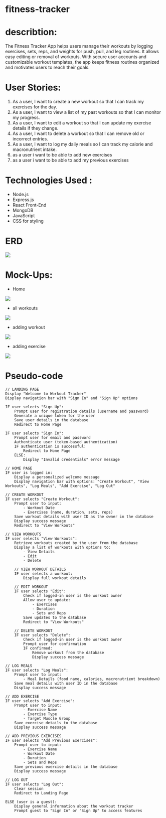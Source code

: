 # fitness-tracker

# describtion: 
The Fitness Tracker App helps users manage their workouts by logging exercises, sets, reps, and weights for push, pull, and leg routines. It allows easy editing or removal of workouts. With secure user accounts and customizable workout templates, the app keeps fitness routines organized and motivates users to reach their goals.

# User Stories: 
1.	As a user, I want to create a new workout so that I can track my exercises for the day.
2.	As a user, I want to view a list of my past workouts so that I can monitor my progress.
3.	As a user, I want to edit a workout so that I can update my exercise details if they change.
4.	As a user, I want to delete a workout so that I can remove old or incorrect entries.
5.	As a user, I want to log my daily meals so I can track my calorie and macronutrient intake.
6. as a user i want to be able to add new exercises  
7. as a user i want to be able to add my previous exercises 

# Technologies Used : 
-	Node.js
-	Express.js
-	React Front-End
-	MongoDB
-	JavaScript
-	CSS for styling


# ERD
<img src="/Planning/Final ERD.png">

# Mock-Ups:
- Home
<img src="/Planning/Home.png">

- all workouts
<img src="/Planning/all-Workout.png">

- adding workout 
<img src="/Planning/addWorkOut.png">

- adding exercise
<img src="/Planning/add-Exercise.png">

   
# Pseudo-code
```
// LANDING PAGE
Display "Welcome to Workout Tracker"
Display navigation bar with "Sign In" and "Sign Up" options

IF user selects "Sign Up":
    Prompt user for registration details (username and password)
    Generate a unique token for the user
    Save user details in the database
    Redirect to Home Page

IF user selects "Sign In":
    Prompt user for email and password
    Authenticate user (token-based authentication)
    IF authentication is successful:
        Redirect to Home Page
    ELSE:
        Display "Invalid credentials" error message

// HOME PAGE
IF user is logged in:
    Display a personalized welcome message
    Display navigation bar with options: "Create Workout", "View Workouts", "Log Meals", "Add Exercise", "Log Out"

// CREATE WORKOUT
IF user selects "Create Workout":
    Prompt user to input:
        - Workout Date
        - Exercises (name, duration, sets, reps)
    Save workout details with user ID as the owner in the database
    Display success message
    Redirect to "View Workouts"

// VIEW WORKOUTS
IF user selects "View Workouts":
    Retrieve workouts created by the user from the database
    Display a list of workouts with options to:
        - View Details
        - Edit
        - Delete
    
    // VIEW WORKOUT DETAILS
    IF user selects a workout:
        Display full workout details

    // EDIT WORKOUT
    IF user selects "Edit":
        Check if logged-in user is the workout owner
        Allow user to update:
            - Exercises
            - Duration
            - Sets and Reps
        Save updates to the database
        Redirect to "View Workouts"

    // DELETE WORKOUT
    IF user selects "Delete":
        Check if logged-in user is the workout owner
        Prompt user for confirmation
        IF confirmed:
            Remove workout from the database
            Display success message

// LOG MEALS
IF user selects "Log Meals":
    Prompt user to input:
        - Meal Details (food name, calories, macronutrient breakdown)
    Save meal details with user ID in the database
    Display success message

// ADD EXERCISE
IF user selects "Add Exercise":
    Prompt user to input:
        - Exercise Name
        - Exercise Type
        - Target Muscle Group
    Save exercise details to the database
    Display success message

// ADD PREVIOUS EXERCISES
IF user selects "Add Previous Exercises":
    Prompt user to input:
        - Exercise Name
        - Workout Date
        - Duration
        - Sets and Reps
    Save previous exercise details in the database
    Display success message

// LOG OUT
IF user selects "Log Out":
    Clear session
    Redirect to Landing Page

ELSE (user is a guest):
    Display general information about the workout tracker
    Prompt guest to "Sign In" or "Sign Up" to access features
```

